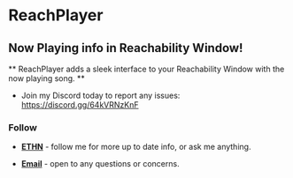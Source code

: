 # ReachPlayer

## Now Playing info in Reachability Window!

** ReachPlayer adds a sleek interface to your Reachability Window with the now playing song. **

* Join my Discord today to report any issues: https://discord.gg/64kVRNzKnF

### Follow

* [**ETHN**](https://twitter.com/ethanwhited) - follow me for more up to date info, or ask me anything.

* [**Email**](mailto:ethanwhited2208@gmail.com) - open to any questions or concerns.
